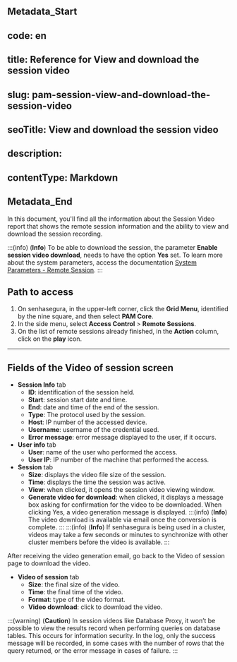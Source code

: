 ## Metadata_Start 
## code: en
## title: Reference for View and download the session video 
## slug: pam-session-view-and-download-the-session-video 
## seoTitle: View and download the session video 
## description:  
## contentType: Markdown 
## Metadata_End
In this document, you'll find all the information about the Session Video report that shows the remote session information and the ability to view and download the session recording.

:::(info) (**Info**)
To be able to download the session, the parameter **Enable session video download**, needs to have the option **Yes** set. To learn more about the system parameters, access the documentation [System Parameters - Remote Session](/v3-32/docs/pam-session-proxy-settings).
:::

## Path to access

1. On senhasegura, in the upper-left corner, click the **Grid Menu**, identified by the nine square, and then select **PAM Core**.
2. In the side menu, select **Access Control** > **Remote Sessions**.
3. On the list of remote sessions already finished, in the **Action** column, click on the **play** icon.

---
## Fields of the Video of session screen

* **Session Info** tab
    * **ID**: identification of the session held.
    * **Start**: session start date and time.
    * **End**: date and time of the end of the session.
    * **Type**: The protocol used by the session.
    * **Host**: IP number of the accessed device.
    * **Username**: username of the credential used.
    * **Error message**: error message displayed to the user, if it occurs.
* **User info** tab
    * **User**: name of the user who performed the access.
    * **User IP**: IP number of the machine that performed the access.
* **Session** tab
    * **Size**: displays the video file size of the session.
    * **Time**: displays the time the session was active.
    * **View**: when clicked, it opens the session video viewing window.
    * **Generate video for download**: when clicked, it displays a message box asking for confirmation for the video to be downloaded. When clicking Yes, a video generation message is displayed.
    :::(info) (**Info**)
    The video download is available via email once the conversion is complete.
    :::
    :::(info) (**Info**)
    If senhasegura is being used in a cluster, videos may take a few seconds or minutes to synchronize with other cluster members before the video is available.
    :::

After receiving the video generation email, go back to the Video of session page to download the video.

* **Video of session** tab
    * **Size**: the final size of the video.
    * **Time**: the final time of the video.
    * **Format**: type of the video format.
    * **Video download**: click to download the video.

:::(warning) (**Caution**)
In session videos like Database Proxy, it won’t be possible to view the results record when performing queries on database tables. This occurs for information security. In the log, only the success message will be recorded, in some cases with the number of rows that the query returned, or the error message in cases of failure.
:::